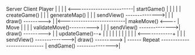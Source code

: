   Server                      Client             Player
  |                           |                   |
  | <-------------------------| startGame()       |
  |                           |                   |
  | createGame()              |                   |
  | generateMap()             |                   |
  | sendView() -------------->|                   |
                              | draw() ---------> |
  |<--------------------------| makeMove() <----  | Move
  |                           |                   |
  | validateMove()----------> |                   |
  | sendView() -------------->| draw() ---------> |
  | updateGame()--+           |                   |
  |               |           |                   | 
  |               |           |                   | 
  |  <------------+           |                   | 
  | sendView() -------------->| draw() ---------> |
------  Repeat  ----------------------------
  | endGame() --------------->|
